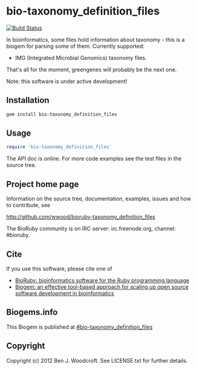 # bio-taxonomy_definition_files

[![Build Status](https://secure.travis-ci.org/wwood/bioruby-taxonomy_definition_files.png)](http://travis-ci.org/wwood/bioruby-taxonomy_definition_files)

In bioinformatics, some files hold information about taxonomy - this is a biogem for parsing some of them. Currently supported:

* IMG (Integrated Microbial Genomics) taxonomy files. 

That's all for the moment, greengenes will probably be the next one.

Note: this software is under active development!

## Installation

```sh
gem install bio-taxonomy_definition_files
```

## Usage

```ruby
require 'bio-taxonomy_definition_files'
```

The API doc is online. For more code examples see the test files in
the source tree.
        
## Project home page

Information on the source tree, documentation, examples, issues and
how to contribute, see

  http://github.com/wwood/bioruby-taxonomy_definition_files

The BioRuby community is on IRC server: irc.freenode.org, channel: #bioruby.

## Cite

If you use this software, please cite one of
  
* [BioRuby: bioinformatics software for the Ruby programming language](http://dx.doi.org/10.1093/bioinformatics/btq475)
* [Biogem: an effective tool-based approach for scaling up open source software development in bioinformatics](http://dx.doi.org/10.1093/bioinformatics/bts080)

## Biogems.info

This Biogem is published at [#bio-taxonomy_definition_files](http://biogems.info/index.html)

## Copyright

Copyright (c) 2012 Ben J. Woodcroft. See LICENSE.txt for further details.


